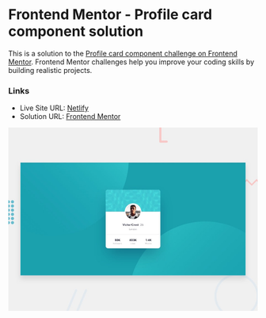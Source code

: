 # Frontend Mentor - Profile card component solution

This is a solution to the [Profile card component challenge on Frontend Mentor](https://www.frontendmentor.io/challenges/profile-card-component-cfArpWshJ). Frontend Mentor challenges help you improve your coding skills by building realistic projects.

### Links

- Live Site URL: [Netlify](https://frontendmentor-solutions.netlify.app/profile-card-component/)
- Solution URL: [Frontend Mentor](https://www.frontendmentor.io/solutions/profile-card-9yIe2v0Oqg)

![This is an image](./design/desktop-preview.jpg)
